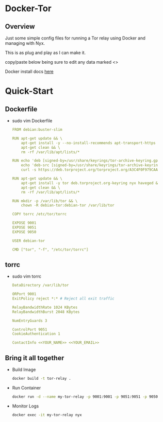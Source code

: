 # Docker-Tor

## Overview

Just some simple config files for running a Tor relay using Docker and managing with Nyx. 

This is as plug and play as I can make it.

copy/paste below being sure to edit any data marked <<like-this>>

Docker install docs [here](https://docs.docker.com/engine/install/)

# Quick-Start



## Dockerfile

- sudo vim Dockerfile
  ```yaml
  FROM debian:buster-slim

  RUN apt-get update && \
      apt-get install -y --no-install-recommends apt-transport-https gnupg2 curl ca-certificates && \
      apt-get clean && \
      rm -rf /var/lib/apt/lists/*
  
  RUN echo 'deb [signed-by=/usr/share/keyrings/tor-archive-keyring.gpg] https://deb.torproject.org/torproject.org buster main' > /etc/apt/sources.list.d/tor.list && \
      echo 'deb-src [signed-by=/usr/share/keyrings/tor-archive-keyring.gpg] https://deb.torproject.org/torproject.org buster main' >> /etc/apt/sources.list.d/tor.list && \
      curl -s https://deb.torproject.org/torproject.org/A3C4F0F979CAA22CDBA8F512EE8CBC9E886DDD89.asc | gpg --dearmor | tee /usr/share/keyrings/tor-archive-keyring.gpg >/dev/null
  
  RUN apt-get update && \
      apt-get install -y tor deb.torproject.org-keyring nyx haveged && \
      apt-get clean && \
      rm -rf /var/lib/apt/lists/*
  
  RUN mkdir -p /var/lib/tor && \
      chown -R debian-tor:debian-tor /var/lib/tor
  
  COPY torrc /etc/tor/torrc
  
  EXPOSE 9001
  EXPOSE 9051
  EXPOSE 9050
  
  USER debian-tor
  
  CMD ["tor", "-f", "/etc/tor/torrc"]

## torrc

- sudo vim torrc
  ```yaml
  DataDirectory /var/lib/tor

  ORPort 9001
  ExitPolicy reject *:* # Reject all exit traffic
  
  RelayBandwidthRate 1024 KBytes
  RelayBandwidthBurst 2048 KBytes
  
  NumEntryGuards 3
  
  ControlPort 9051
  CookieAuthentication 1
  
  ContactInfo <<YOUR_NAME>> <<YOUR_EMAIL>>

## Bring it all together

- Build Image
  ```bash
  docker build -t tor-relay .

- Run Container
  ```bash
  docker run -d --name my-tor-relay -p 9001:9001 -p 9051:9051 -p 9050:9050 tor-relay

- Monitor Logs
  ```bash
  docker exec -it my-tor-relay nyx
    

